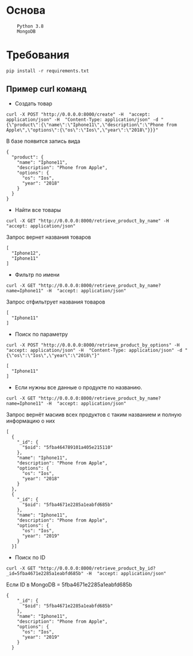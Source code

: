# Основа
```
    Python 3.8
    MongoDB
```
# Требования
```
pip install -r requirements.txt
```
## Пример curl команд
- Создать товар
```
curl -X POST "http://0.0.0.0:8000/create" -H  "accept: application/json" -H  "Content-Type: application/json" -d "{\"product\":{\"name\":\"Iphone11\",\"description\":\"Phone from Apple\",\"options\":{\"os\":\"Ios\",\"year\":\"2018\"}}}"
```
В базе появится запись вида
```
{
  "product": {
    "name": "Iphone11",
    "description": "Phone from Apple",
    "options": {
      "os": "Ios",
      "year": "2018"
    }
  }
}
```

- Найти все товары
```
curl -X GET "http://0.0.0.0:8000/retrieve_product_by_name" -H  "accept: application/json"
```
Запрос вернет названия товаров
```
[
  "Iphone12",
  "Iphone11"
]
```
- Фильтр по имени
```
curl -X GET "http://0.0.0.0:8000/retrieve_product_by_name?name=Iphone11" -H  "accept: application/json"
```
Запрос отфильтрует названия товаров
```
[
  "Iphone11"
]
```
- Поиск по параметру
```
curl -X POST "http://0.0.0.0:8000/retrieve_product_by_options" -H  "accept: application/json" -H  "Content-Type: application/json" -d "{\"os\":\"Ios\",\"year\":\"2018\"}"
```
```
[
  "Iphone11"
]
```

- Если нужны все данные о продукте по названию.
```
curl -X GET "http://0.0.0.0:8000/retrieve_product_by_name?name=Iphone11" -H  "accept: application/json"

```
Запрос вернёт масиив всех продуктов с таким названием и полную информацию о них
```
[
  {
    "_id": {
      "$oid": "5fba464789101a405e215110"
    },
    "name": "Iphone11",
    "description": "Phone from Apple",
    "options": {
      "os": "Ios",
      "year": "2018"
    }
  },
  {
    "_id": {
      "$oid": "5fba4671e2285a1eabfd685b"
    },
    "name": "Iphone11",
    "description": "Phone from Apple",
    "options": {
      "os": "Ios",
      "year": "2019"
    }
  }]
```


- Поиск по ID
```
curl -X GET "http://0.0.0.0:8000/retrieve_product_by_id?_id=5fba4671e2285a1eabfd685b" -H  "accept: application/json"
```
Если ID в MongoDB = 5fba4671e2285a1eabfd685b
```
{
    "_id": {
      "$oid": "5fba4671e2285a1eabfd685b"
    },
    "name": "Iphone11",
    "description": "Phone from Apple",
    "options": {
      "os": "Ios",
      "year": "2019"
    }
  }
```